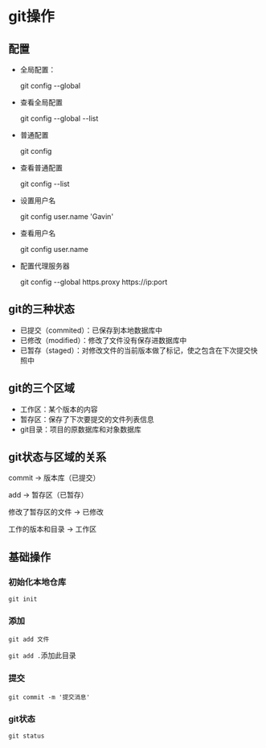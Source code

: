 # git操作

## 配置

* 全局配置：

  git config --global

* 查看全局配置

  git config --global --list

* 普通配置

  git config

* 查看普通配置

  git config --list

* 设置用户名

  git config user.name 'Gavin'

* 查看用户名

  git config user.name

* 配置代理服务器

  git config --global https.proxy https://ip:port

## git的三种状态

* 已提交（commited）：已保存到本地数据库中
* 已修改（modified）：修改了文件没有保存进数据库中
* 已暂存（staged）：对修改文件的当前版本做了标记，使之包含在下次提交快照中

## git的三个区域

* 工作区：某个版本的内容
* 暂存区：保存了下次要提交的文件列表信息
* git目录：项目的原数据库和对象数据库

## git状态与区域的关系

commit -> 版本库（已提交）

add -> 暂存区（已暂存） 

修改了暂存区的文件 -> 已修改

工作的版本和目录 -> 工作区

## 基础操作

### 初始化本地仓库

`git init`

### 添加

`git add 文件`

`git add .`添加此目录

### 提交

`git commit -m '提交消息'`

### git状态

`git status`